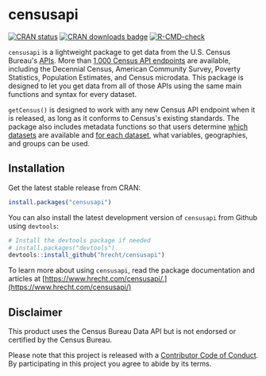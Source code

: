 # censusapi

<!-- badges: start -->
[![CRAN status](https://www.r-pkg.org/badges/version/censusapi)](https://CRAN.R-project.org/package=censusapi)
[![CRAN downloads badge](https://cranlogs.r-pkg.org:443/badges/grand-total/censusapi)](https://cranlogs.r-pkg.org:443/badges/grand-total/censusapi)
[![R-CMD-check](https://github.com/hrecht/censusapi/actions/workflows/R-CMD-check.yaml/badge.svg)](https://github.com/hrecht/censusapi/actions/workflows/R-CMD-check.yaml)
<!-- badges: end -->

`censusapi` is a lightweight package to get data from the U.S. Census Bureau's [APIs](https://www.census.gov/developers/). More than [1,000 Census API endpoints](https://api.census.gov/data.html) are available, including the Decennial Census, American Community Survey, Poverty Statistics, Population Estimates, and Census microdata. This package is designed to let you get data from all of those APIs using the same main functions and syntax for every dataset.

`getCensus()` is designed to work with any new Census API endpoint when it is released, as long as it conforms to Census's existing standards. The package also includes metadata functions so that users determine [which datasets](https://www.hrecht.com/censusapi/reference/listCensusApis.html) are available and [for each dataset](https://www.hrecht.com/censusapi/reference/listCensusMetadata.html), what variables, geographies, and groups can be used.

## Installation
Get the latest stable release from CRAN: 
```R
install.packages("censusapi")
```

You can also install the latest development version of `censusapi` from Github using `devtools`:
```R
# Install the devtools package if needed
# install.packages("devtools")
devtools::install_github("hrecht/censusapi")
```

To learn more about using `censusapi`, read the package documentation and articles at  [https://www.hrecht.com/censusapi/.](https://www.hrecht.com/censusapi/)

## Disclaimer
This product uses the Census Bureau Data API but is not endorsed or certified by the Census Bureau.

Please note that this project is released with a [Contributor Code of Conduct](https://github.com/hrecht/censusapi/blob/main/CODE_OF_CONDUCT.md). By participating in this project you agree to abide by its terms.
